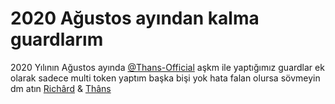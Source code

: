 # 2020 Ağustos ayından kalma guardlarım
2020 Yılının Ağustos ayında [@Thans-Official](https://github.com/Thans-official) aşkm ile yaptığımız guardlar
ek olarak sadece multi token yaptım başka bişi yok
hata falan olursa sövmeyin dm atın [Richârd](https://discord.com/users/744229839137144925) & [Thâns](https://discord.com/users/344463927352229889)
